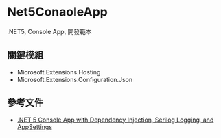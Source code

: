# Net5ConaoleApp
.NET5,  Console App, 開發範本

## 關鍵模組
* Microsoft.Extensions.Hosting
* Microsoft.Extensions.Configuration.Json

## 參考文件
* [.NET 5 Console App with Dependency Injection, Serilog Logging, and AppSettings](https://dev.to/moe23/net-5-console-app-with-dependency-injection-serilog-logging-and-appsettings-3d4n)
